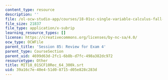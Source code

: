 ```yaml
---
content_type: resource
description: ''
file: /ol-ocw-studio-app/courses/18-01sc-single-variable-calculus-fall-2010/39a16c7e40e451d08715d05e828c283d_MIT18_01SCF10Rec_64_300k.vtt
file_size: 21837
file_type: application/x-subrip
learning_resource_types: []
license: https://creativecommons.org/licenses/by-nc-sa/4.0/
ocw_type: OCWFile
parent_title: 'Session 85: Review for Exam 4'
parent_type: CourseSection
parent_uid: 4699d63d-2fc1-6b8b-d7fc-498a382dc972
resourcetype: Other
title: MIT18_01SCF10Rec_64_300k.srt
uid: 39a16c7e-40e4-51d0-8715-d05e828c283d
---
```

